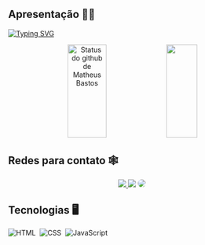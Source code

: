 ## Apresentação 👦🏽
[![Typing SVG](https://readme-typing-svg.herokuapp.com/?color=191CB4&size=42&center=true&vCenter=true&align=center&width=1500&lines=OII,+prazer!+Meu+nome+é+Matheus+Bastos;Tenho+19+anos+;Estou+aprendendo+HTML,+CSS+e+JS;Atualmente+curso+Análise+e+Desenvolvimento+de+Sistemas;Seja+bem-vindo(a)+ao+meu+perfil!+:%29)](https://git.io/typing-svg)

<div align="center" height="90%">  
  <img width="39.5%" height="190px" src="https://github-readme-stats.vercel.app/api?username=MaatheusBastos&show_icons=true&count_private=true&hide_border=true&title_color=ffffff&icon_color=191CB4&text_color=ffffff&bg_color=000005" alt="Status do github de Matheus Bastos" /> 
  <img width="35.5%" height="190px" src="https://github-readme-stats.vercel.app/api/top-langs/?username=MaatheusBastos&layout=compact&hide_border=true&title_color=ffffff&text_color=ff91a4&bg_color=000005" />
</div>

## Redes para contato 🕸
<div align="center"> 
<a href="https://www.instagram.com/_mthsb/" target="_blank"><img src="https://img.shields.io/badge/-Instagram-%23E4405F?style=for-the-badge&logo=instagram&logoColor=white"</a>
<a href = "mailto:matheusbastosandrade@gmail.com"> <img src="https://img.shields.io/badge/-Gmail-%23333?style=for-the-badge&logo=gmail&logoColor=white" target="_blank"></a>
<a href="https://www.linkedin.com/in/matheus-bastos-de-andrade-b380431a3/" target="_blank"><img src="https://img.shields.io/badge/-LinkedIn-%230077B5?style=for-the-badge&logo=linkedin&logoColor=white" style="border-radius: 30px" target="_blank"></a> 
 </div>

## Tecnologias 🖥
 ![HTML](https://img.shields.io/badge/-HTML-0D1117?style=for-the-badge&logo=HTML5)&nbsp;
 ![CSS](https://img.shields.io/badge/-CSS-0D1117?style=for-the-badge&logo=CSS3&logoColor=1572B6&labelColor=0D1117)&nbsp;
 ![JavaScript](https://img.shields.io/badge/-JavaScript-0D1117?style=for-the-badge&logo=javascript&labelColor=0D1117)&nbsp;
